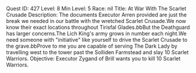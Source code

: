 Quest ID: 427
Level: 8
Min Level: 5
Race: nil
Title: At War With The Scarlet Crusade
Description: The documents Executor Arren provided are just the break we needed in our battle with the wretched Scarlet Crusade.We now know their exact locations throughout Tirisfal Glades.$b$bBut the Deathguard has larger concerns.The Lich King's army grows in number each night.We need someone with "initiative" like yourself to drive the Scarlet Crusade to the grave.$b$bProve to me you are capable of serving The Dark Lady by travelling west to the tower past the Solliden Farmstead and slay 10 Scarlet Warriors.
Objective: Executor Zygand of Brill wants you to kill 10 Scarlet Warriors.
